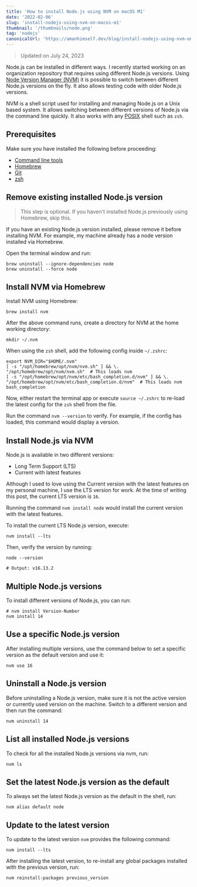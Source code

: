 ```yaml
---
title: 'How to install Node.js using NVM on macOS M1'
date: '2022-02-06'
slug: 'install-nodejs-using-nvm-on-macos-m1'
thumbnail: '/thumbnails/node.png'
tag: 'nodejs'
canonicalUrl: 'https://amanhimself.dev/blog/install-nodejs-using-nvm-on-macos-m1/'
---
```


> Updated on July 24, 2023

Node.js can be installed in different ways. I recently started working on an organization repository that requires using different Node.js versions. Using [Node Version Manager (NVM)](https://github.com/nvm-sh/nvm) it is possible to switch between different Node.js versions on the fly. It also allows testing code with older Node.js versions.

NVM is a shell script used for installing and managing Node.js on a Unix based system. It allows switching between different versions of Node.js via the command line quickly. It also works with any [POSIX](https://en.wikipedia.org/wiki/POSIX) shell such as `zsh`.

## Prerequisites

Make sure you have installed the following before proceeding:

- [Command line tools](https://amanhimself.dev/blog/setup-macbook-m1/#xcode)
- [Homebrew](https://amanhimself.dev/blog/setup-macbook-m1/#homebrew)
- [Git](https://amanhimself.dev/blog/setup-macbook-m1/#git)
- [zsh](https://amanhimself.dev/blog/setup-macbook-m1/#zsh-and-oh-my-zsh)

## Remove existing installed Node.js version

> This step is optional. If you haven't installed Node.js previously using Homebrew, skip this.

If you have an existing Node.js version installed, please remove it before installing NVM. For example, my machine already has a node version installed via Homebrew.

Open the terminal window and run:

```shell
brew uninstall --ignore-dependencies node
brew uninstall --force node
```

## Install NVM via Homebrew

Install NVM using Homebrew:

```shell
brew install nvm
```

After the above command runs, create a directory for NVM at the home working directory:

```shell
mkdir ~/.nvm
```

When using the `zsh` shell, add the following config inside `~/.zshrc`:

```shell
export NVM_DIR="$HOME/.nvm"
[ -s "/opt/homebrew/opt/nvm/nvm.sh" ] && \. "/opt/homebrew/opt/nvm/nvm.sh"  # This loads nvm
[ -s "/opt/homebrew/opt/nvm/etc/bash_completion.d/nvm" ] && \. "/opt/homebrew/opt/nvm/etc/bash_completion.d/nvm"  # This loads nvm bash_completion
```

Now, either restart the terminal app or execute `source ~/.zshrc` to re-load the latest config for the `zsh` shell from the file.

Run the command `nvm --version` to verify. For example, if the config has loaded, this command would display a version.

## Install Node.js via NVM

Node.js is available in two different versions:

- Long Term Support (LTS)
- Current with latest features

Although I used to love using the Current version with the latest features on my personal machine, I use the LTS version for work. At the time of writing this post, the current LTS version is `16`.

Running the command `nvm install node` would install the current version with the latest features.

To install the current LTS Node.js version, execute:

```shell
nvm install --lts
```

Then, verify the version by running:

```shell
node --version

# Output: v16.13.2
```

## Multiple Node.js versions

To install different versions of Node.js, you can run:

```shell
# nvm install Version-Number
nvm install 14
```

## Use a specific Node.js version

After installing multiple versions, use the command below to set a specific version as the default version and use it:

```shell
nvm use 16
```

## Uninstall a Node.js version

Before uninstalling a Node.js version, make sure it is not the active version or currently used version on the machine. Switch to a different version and then run the command:

```shell
nvm uninstall 14
```

## List all installed Node.js versions

To check for all the installed Node.js versions via nvm, run:

```shell
nvm ls
```

## Set the latest Node.js version as the default

To always set the latest Node.js version as the default in the shell, run:

```shell
nvm alias default node
```

## Update to the latest version

To update to the latest version `nvm` provides the following command:

```shell
nvm install --lts
```

After installing the latest version, to re-install any global packages installed with the previous version, run:

```shell
nvm reinstall-packages previous_version
```
